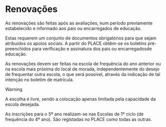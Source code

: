﻿# Renovações

As renovações são feitas após as avaliações, num período previamente estabelecido e informado aos pais ou encarregados de educação.

Estas requerem um conjunto de documentos obrigatórios para que sejam atribuidos os apoios sociais. A partir do PLACE obtêm-se os boletins pré-preenchidos para verificação e assinatura dos pais ou encarregadosde educação. 

As renovações devem ser feitas na escola de frequência do ano anterior ou na escola mais próxima do local de morada, independentemente do desejo de frequentar outra escola, o que será possível, através da indicação de tal intenção no boletim de matrícula. 

> [!WARNING]  
> A escolha é livre, sendo a colocação apenas limitada pela capacidade da escola desejada.


As inscrições para o 5º ano realizam-se nas Escolas de 1º ciclo (de frequência do 4º ano). São registadas no PLACE como todas as outras. 



